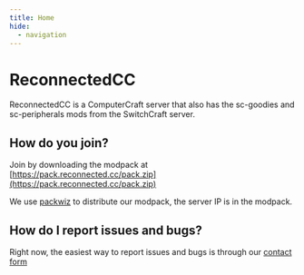 ```yaml
---
title: Home
hide:
  - navigation
---
```


# ReconnectedCC

ReconnectedCC is a ComputerCraft server that also has the sc-goodies and sc-peripherals mods from the SwitchCraft server.

## How do you join?

Join by downloading the modpack at [https://pack.reconnected.cc/pack.zip](https://pack.reconnected.cc/pack.zip)

We use [packwiz](https://packwiz.infra.link) to distribute our modpack, the server IP is in the modpack.

## How do I report issues and bugs?

Right now, the easiest way to report issues and bugs is through our [contact form](https://forms.gle/uRGiuwez9xfpqQVv9)
